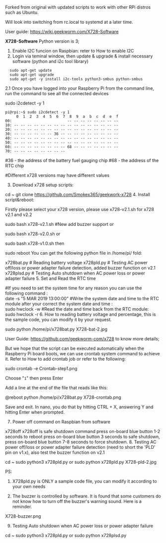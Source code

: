Forked from original with updated scripts to work with other RPi distros such as Ubuntu.

Will look into switching from rc.local to systemd at a later time.

User guide: https://wiki.geekworm.com/X728-Software

**X728-Software**
Python version is 3;
1. Enable I2C funcion on Raspbian:
  reter to How to enable I2C
2. Login via teminal window, then update & upgrade & install necessary software (python and i2c tool library)
```
  sudo apt-get update
  sudo apt-get upgrade
  sudo apt-get -y install i2c-tools python3-smbus python-smbus
```
2.1 Once you have logged into your Raspberry Pi from the command line, run the command to see all the connected devices

sudo i2cdetect -y 1
```
pi@rpi:~$ sudo i2cdetect -y 1
     0  1  2  3  4  5  6  7  8  9  a  b  c  d  e  f
00:                         -- -- -- -- -- -- -- --
10: -- -- -- -- -- -- -- -- -- -- -- -- -- -- -- --
20: -- -- -- -- -- -- -- -- -- -- -- -- -- -- -- --
30: -- -- -- -- -- -- 36 -- -- -- -- -- -- -- -- --
40: -- -- -- -- -- -- -- -- -- -- -- -- -- -- -- --
50: -- -- -- -- -- -- -- -- -- -- -- -- -- -- -- --
60: -- -- -- -- -- -- -- -- 68 -- -- -- -- -- -- --
70: -- -- -- -- -- -- -- --
```
#36 - the address of the battery fuel gauging chip
#68 - the address of the RTC chip

#Different x728 versions may have different values

3. Download x728 setup scripts:

cd ~
git clone https://github.com/Smokex365/geekwork-x728
4. Install script&reboot:

Firstly please select your x728 version, please use x728-v2.1.sh for x728 v2.1 and v2.2

sudo bash x728-v2.1.sh
#New add buzzer support
or

sudo bash x728-v2.0.sh
or

sudo bash x728-v1.0.sh
then

sudo reboot
You can get the following python file in /home/pi/ fold:

x728bat.py # Reading battery voltage
x728pld.py # Testing AC power off/loss or power adapter failure detection, added buzzer function on v2.1
x728plsd.py # Testing Auto shutdown when AC power loss or power adapter failure
5. Set and Read the RTC time

#If you need to set the system time for any reason you can use the following command :  
date -s "5 MAR 2019 13:00:00"
#Write the system date and time to the RTC module after your correct the system date and time :  
sudo hwclock -w
#Read the date and time back from the RTC module:  
sudo hwclock -r
6. How to reading battery voltage and percentage, this is the sample code, you can modify it by your request.

sudo python /home/pi/x728bat.py
X728-bat-2.jpg

User Guide: https://github.com/geekworm-com/x728 to know more details;

But we hope that the script can be executed automatically when the Raspberry Pi board boots, we can use crontab system command to achieve it. Refer to How to add crontab job or refer to the following:

sudo crontab -e
Crontab-step1.png

Choose "`1`" then press Enter

Add a line at the end of the file that reads like this:

@reboot python /home/pi/x728bat.py
X728-crontab.png

Save and exit. In nano, you do that by hitting CTRL + X, answering Y and hitting Enter when prompted.

7. Power off command on Raspbian from software

x728off
x728off is safe shutdown command
press on-board blue button 1-2 seconds to reboot
press on-board blue button 3 seconds to safe shutdown,
press on-board blue button 7-8 seconds to force shutdown.
8. Testing AC power off/loss or power adapter failure detection (need to short the 'PLD' pin on v1.x), also test the buzzer function on v2.1

cd ~
sudo python3 x728pld.py
or 
sudo python x728pld.py
X728-pld-2.jpg

PS:

1. X728pld.py is ONLY a sample code file, you can modify it according to your own needs

2. The buzzer is controlled by software. It is found that some customers do not know how to turn off the buzzer's warning sound. Here is a reminder.

X728-buzzer.png

9. Testing Auto shutdown when AC power loss or power adapter failure

cd ~
sudo python3 x728pld.py
or 
sudo python x728plsd.py
